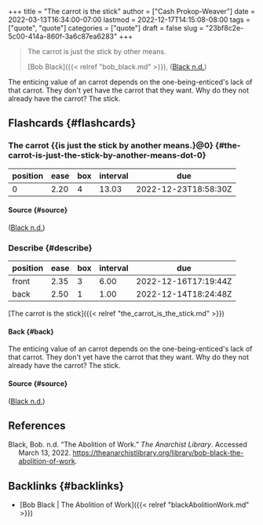 +++
title = "The carrot is the stick"
author = ["Cash Prokop-Weaver"]
date = 2022-03-13T16:34:00-07:00
lastmod = 2022-12-17T14:15:08-08:00
tags = ["quote", "quote"]
categories = ["quote"]
draft = false
slug = "23bf8c2e-5c00-414a-860f-3a6c87ea6283"
+++

> The carrot is just the stick by other means.
>
> [Bob Black]({{< relref "bob_black.md" >}}), (<a href="#citeproc_bib_item_1">Black n.d.</a>)

The enticing value of an carrot depends on the one-being-enticed's lack of that carrot. They don't yet have the carrot that they want. Why do they not already have the carrot? The stick.


## Flashcards {#flashcards}


### The carrot {{is just the stick by another means.}@0} {#the-carrot-is-just-the-stick-by-another-means-dot-0}

| position | ease | box | interval | due                  |
|----------|------|-----|----------|----------------------|
| 0        | 2.20 | 4   | 13.03    | 2022-12-23T18:58:30Z |


#### Source {#source}

(<a href="#citeproc_bib_item_1">Black n.d.</a>)


### Describe {#describe}

| position | ease | box | interval | due                  |
|----------|------|-----|----------|----------------------|
| front    | 2.35 | 3   | 6.00     | 2022-12-16T17:19:44Z |
| back     | 2.50 | 1   | 1.00     | 2022-12-14T18:24:48Z |

[The carrot is the stick]({{< relref "the_carrot_is_the_stick.md" >}})


#### Back {#back}

The enticing value of an carrot depends on the one-being-enticed's lack of that carrot. They don't yet have the carrot that they want. Why do they not already have the carrot? The stick.


#### Source {#source}

(<a href="#citeproc_bib_item_1">Black n.d.</a>)

## References

<style>.csl-entry{text-indent: -1.5em; margin-left: 1.5em;}</style><div class="csl-bib-body">
  <div class="csl-entry"><a id="citeproc_bib_item_1"></a>Black, Bob. n.d. “The Abolition of Work.” <i>The Anarchist Library</i>. Accessed March 13, 2022. <a href="https://theanarchistlibrary.org/library/bob-black-the-abolition-of-work">https://theanarchistlibrary.org/library/bob-black-the-abolition-of-work</a>.</div>
</div>


## Backlinks {#backlinks}

-   [Bob Black | The Abolition of Work]({{< relref "blackAbolitionWork.md" >}})
